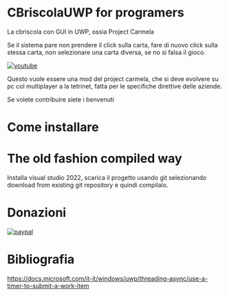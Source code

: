 # CBriscolaUWP for programers
La cbriscola con GUI in UWP, ossia Project Carmela

Se il sistema pare non prendere il click sulla carta, fare di nuovo click sulla stessa carta, non selezionare una carta diversa, se no si falsa il gioco.

[![youtube](https://i.ibb.co/qkbNyzb/mq2.jpg)](https://www.youtube.com/watch?v=BG12__cPoGg)

Questo vuole essere una mod del project carmela, che si deve evolvere su pc col multiplayer a la tetrinet, fatta per le specifiche direttive delle aziende.

Se volete contribuire siete i benvenuti

# Come installare

# The old fashion compiled way

Installa visual studio 2022, scarica il progetto usando git selezionando download from existing git repository e quindi compilalo.

# Donazioni

[![paypal](https://www.paypalobjects.com/it_IT/IT/i/btn/btn_donateCC_LG.gif)](https://www.paypal.com/cgi-bin/webscr?cmd=_s-xclick&hosted_button_id=H4ZHTFRCETWXG)

# Bibliografia
https://docs.microsoft.com/it-it/windows/uwp/threading-async/use-a-timer-to-submit-a-work-item
